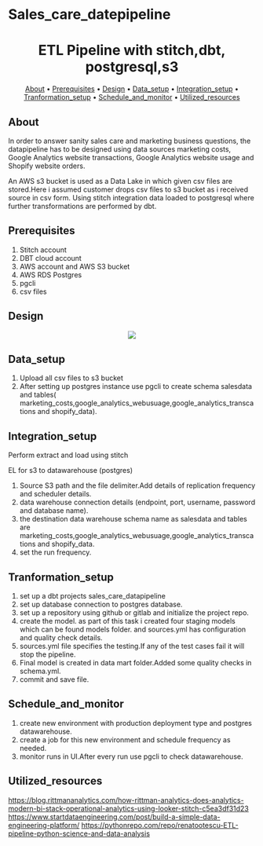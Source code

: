 # Sales_care_datepipeline

<h1 align="center">ETL Pipeline with stitch,dbt, postgresql,s3 </h1>

<p align="center">
  <a href="#about">About</a> •
  <a href="#prerequisites">Prerequisites</a> •
  <a href="#design">Design</a> •
  <a href="#Data_setup">Data_setup</a> •
  <a href="#Integration_setup">Integration_setup</a> •
  <a href="#Tranformation_setup">Tranformation_setup</a> •
  <a href="#Schedule_and_monitor">Schedule_and_monitor</a> •
  <a href="#Utilized_resources">Utilized_resources</a>
</p>

## About

In order to answer sanity sales care and marketing business questions, the datapipeline has to be designed using  data sources  marketing costs, Google Analytics website transactions, Google Analytics website usage and Shopify website orders.  

An AWS s3 bucket is used as a Data Lake in which given csv files are stored.Here i assumed customer drops csv files to s3 bucket as i received source in csv form. Using stitch integration data loaded to postgresql where further transformations are performed by dbt.

## Prerequisites

1. Stitch account
2. DBT cloud account
3. AWS account and AWS S3 bucket 
4. AWS RDS Postgres 
5. pgcli
6. csv files

## Design

<p align="center"><img src=https://user-images.githubusercontent.com/65566187/137636529-d1ec81db-35d7-4451-9082-20283bd58834.png></p>

## Data_setup

1. Upload all csv files to s3 bucket 
2. After setting up postgres instance use pgcli to create schema salesdata and tables( marketing_costs,google_analytics_webusuage,google_analytics_transcations and shopify_data). 

## Integration_setup

Perform extract and load using stitch

EL for s3 to datawarehouse (postgres)

1. Source S3 path and the file delimiter.Add details of replication frequency and scheduler details.
2. data warehouse connection details (endpoint, port, username, password and database name).
3. the destination data warehouse schema name as salesdata and tables are marketing_costs,google_analytics_webusuage,google_analytics_transcations and shopify_data.
4. set the run frequency.

## Tranformation_setup

1. set up a dbt projects sales_care_datapipeline
2. set up database connection to postgres database.
3. set up a repository using github or gitlab and initialize the project repo.
4. create the model. as part of this task i created four staging models which can be found models folder. and sources.yml has configuration and quality check details.
5. sources.yml file specifies the testing.If any of the test cases fail it will stop the pipeline.
6. Final model is created in data mart folder.Added some quality checks in schema.yml.
7. commit and save file.

## Schedule_and_monitor

1) create new environment with production deployment type and postgres datawarehouse.
2) create a job for this new environment and schedule frequency as needed.
3) monitor runs in UI.After every run use pgcli to check datawarehouse.


## Utilized_resources

https://blog.rittmananalytics.com/how-rittman-analytics-does-analytics-modern-bi-stack-operational-analytics-using-looker-stitch-c5ea3df31d23
https://www.startdataengineering.com/post/build-a-simple-data-engineering-platform/
https://pythonrepo.com/repo/renatootescu-ETL-pipeline-python-science-and-data-analysis


